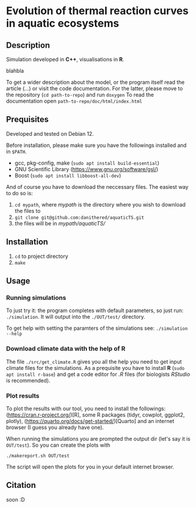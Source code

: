 # Evolution of thermal reaction curves in aquatic ecosystems

## Description

Simulation developed in **C++**, visualisations in **R**.

blahbla

To get a wider description about the model, or the program itself read the article (...) or visit the code documentation. For the latter, please move to the repository (`cd path-to-repo`) and run `doxygen`
To read the documentation open `path-to-repo/doc/html/index.html`

## Prequisites

Developed and tested on Debian 12.

Before installation, please make sure you have the followings installed and in `$PATH`.

- gcc, pkg-config, make (`sudo apt install build-essential`)
- GNU Scientific Library (https://www.gnu.org/software/gsl/)
- Boost (`sudo apt install libboost-all-dev`)

And of course you have to download the neccessary files. The easiest way to do so is:

1. `cd mypath`, where *mypath* is the directory where you wish to download the files to
2. `git clone git@github.com:danithered/aquaticTS.git`
3. the files will be in *mypath/aquaticTS/*

## Installation

1. `cd` to project directory
2. `make`

## Usage

### Running simulations

To just try it: the program completes with default parameters, so just run: `./simulation`. It will output into the `./OUT/test/` directory.

To get help with setting the paramters of the simulations see: `./simulation --help`

### Download climate data with the help of **R**

The file `./src/get_climate.R` gives you all the help you need to get input climate files for the simulations. As a prequisite you have to install **R** (`sudo apt install r-base`) and get a code editor for *.R* files (for biologists *RStudio* is recommended).

### Plot results

To plot the results with our tool, you need to install the followings: (https://cran.r-project.org/)[R], some R packages (tidyr, cowplot, ggplot2, plotly), (https://quarto.org/docs/get-started/)[Quarto] and an internet browser (I guess you already have one).

When running the simulations you are prompted the output dir (let's say it is `OUT/test`). So you can create the plots with

`./makereport.sh OUT/test`

The script will open the plots for you in your default internet browser.

## Citation

soon :D
